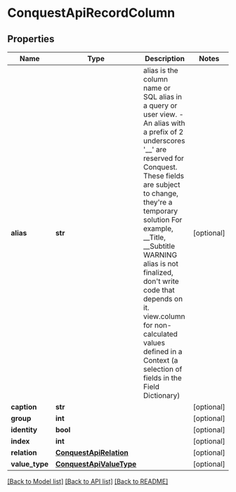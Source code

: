# ConquestApiRecordColumn

## Properties
Name | Type | Description | Notes
------------ | ------------- | ------------- | -------------
**alias** | **str** | alias is the column name or SQL alias in a query or user view.  - An alias with a prefix of 2 underscores &#39;__&#39; are reserved for Conquest. These fields are subject to change, they&#39;re a temporary solution   For example, __Title, __Subtitle  WARNING alias is not finalized, don&#39;t write code that depends on it.  view.column for non-calculated values defined in a Context (a selection of fields in the Field Dictionary) | [optional] 
**caption** | **str** |  | [optional] 
**group** | **int** |  | [optional] 
**identity** | **bool** |  | [optional] 
**index** | **int** |  | [optional] 
**relation** | [**ConquestApiRelation**](ConquestApiRelation.md) |  | [optional] 
**value_type** | [**ConquestApiValueType**](ConquestApiValueType.md) |  | [optional] 

[[Back to Model list]](../README.md#documentation-for-models) [[Back to API list]](../README.md#documentation-for-api-endpoints) [[Back to README]](../README.md)


